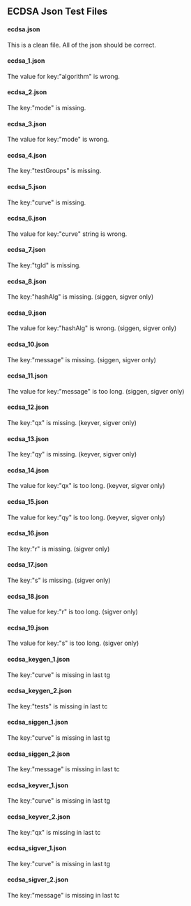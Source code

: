 ## ECDSA Json Test Files

#### ecdsa.json
This is a clean file. All of the json should be correct.

#### ecdsa\_1.json
The value for key:"algorithm" is wrong.

#### ecdsa\_2.json
The key:"mode" is missing.

#### ecdsa\_3.json
The value for key:"mode" is wrong.

#### ecdsa\_4.json
The key:"testGroups" is missing.

#### ecdsa\_5.json
The key:"curve" is missing.

#### ecdsa\_6.json
The value for key:"curve" string is wrong.

#### ecdsa\_7.json
The key:"tgId" is missing.

#### ecdsa\_8.json
The key:"hashAlg" is missing. (siggen, sigver only)

#### ecdsa\_9.json
The value for key:"hashAlg" is wrong. (siggen, sigver only)

#### ecdsa\_10.json
The key:"message" is missing. (siggen, sigver only)

#### ecdsa\_11.json
The value for key:"message" is too long. (siggen, sigver only)

#### ecdsa\_12.json
The key:"qx" is missing. (keyver, sigver only)

#### ecdsa\_13.json
The key:"qy" is missing. (keyver, sigver only)

#### ecdsa\_14.json
The value for key:"qx" is too long. (keyver, sigver only)

#### ecdsa\_15.json
The value for key:"qy" is too long. (keyver, sigver only)

#### ecdsa\_16.json
The key:"r" is missing. (sigver only)

#### ecdsa\_17.json
The key:"s" is missing. (sigver only)

#### ecdsa\_18.json
The value for key:"r" is too long. (sigver only)

#### ecdsa\_19.json
The value for key:"s" is too long. (sigver only)

#### ecdsa_keygen\_1.json
The key:"curve" is missing in last tg

#### ecdsa_keygen\_2.json
The key:"tests" is missing in last tc

#### ecdsa_siggen\_1.json
The key:"curve" is missing in last tg

#### ecdsa_siggen\_2.json
The key:"message" is missing in last tc

#### ecdsa_keyver\_1.json
The key:"curve" is missing in last tg

#### ecdsa_keyver\_2.json
The key:"qx" is missing in last tc

#### ecdsa_sigver\_1.json
The key:"curve" is missing in last tg

#### ecdsa_sigver\_2.json
The key:"message" is missing in last tc

